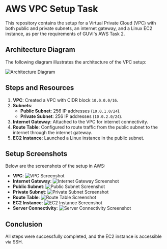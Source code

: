 # AWS VPC Setup Task

This repository contains the setup for a Virtual Private Cloud (VPC) with both public and private subnets, an internet gateway, and a Linux EC2 instance, as per the requirements of GUVI's AWS Task 2.

## Architecture Diagram

The following diagram illustrates the architecture of the VPC setup:

![Architecture Diagram](https://github.com/user-attachments/assets/ef48fc1d-f766-44d7-9a7f-30f83aeda9fd)

## Steps and Resources

1. **VPC**: Created a VPC with CIDR block `10.0.0.0/16`.
2. **Subnets**:
   - **Public Subnet**: 256 IP addresses (`10.0.1.0/24`).
   - **Private Subnet**: 256 IP addresses (`10.0.2.0/24`).
3. **Internet Gateway**: Attached to the VPC for internet connectivity.
4. **Route Table**: Configured to route traffic from the public subnet to the internet through the internet gateway.
5. **EC2 Instance**: Launched a Linux instance in the public subnet.

## Setup Screenshots

Below are the screenshots of the setup in AWS:

- **VPC**: ![VPC Screenshot](screenshots/vpc.png)
- **Internet Gateway**: ![Internet Gateway Screenshot](screenshots/internet-gateway.png)
- **Public Subnet**: ![Public Subnet Screenshot](screenshots/public-subnet.png)
- **Private Subnet**: ![Private Subnet Screenshot](screenshots/private-subnet.png)
- **Route Table**: ![Route Table Screenshot](screenshots/route-table.png)
- **EC2 Instance**: ![EC2 Instance Screenshot](screenshots/ec2-instance.png)
- **Server Connectivity**: ![Server Connectivity Screenshot](screenshots/server-connectivity.png)
  
## Conclusion
All steps were successfully completed, and the EC2 instance is accessible via SSH.
